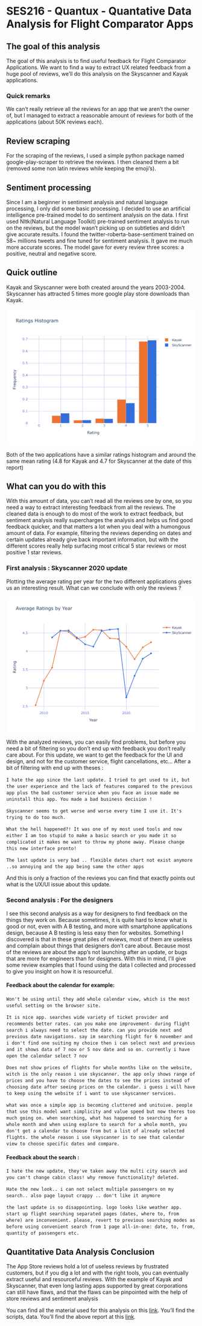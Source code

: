 # SES216 - Quantux - Quantative Data Analysis for Flight Comparator Apps

## The goal of this analysis
The goal of this analysis is to find useful feedback for Flight Comparator Applications. We want to find a way to extract UX related feedback from a huge pool of reviews, we’ll do this analysis on the Skyscanner and Kayak applications.


### Quick remarks
We can’t really retrieve all the reviews for an app that we aren’t the owner of, but I managed to extract a reasonable amount of reviews for both of the applications (about 50K reviews each). 


## Review scraping
For the scraping of the reviews, I used a simple python package named google-play-scraper to retrieve the reviews. I then cleaned them a bit (removed some non latin reviews while keeping the emoji’s).

## Sentiment processing
Since I am a beginner in sentiment analysis and natural language processing, I only did some basic processing.
I decided to use an artificial intelligence pre-trained model to do sentiment analysis on the data. I first used Nltk(Natural Language Toolkit) pre-trained sentiment analysis to run on the reviews, but the model wasn’t picking up on subtleties and didn’t give accurate results. I found the twitter-roberta-base-sentiment trained on 58~ millions tweets and fine tuned for sentiment analysis. It gave me much more accurate scores.
The model gave for every review three scores: a positive, neutral and  negative score.

## Quick outline


Kayak and Skyscanner were both created around the years 2003-2004. Skyscanner has attracted 5 times more google play store downloads than Kayak.

![Ratings Histogram](./analysis/average_rating_histogram.png)


Both of the two applications have a similar ratings histogram and around the same mean rating (4.8 for Kayak and 4.7 for Skyscanner at the date of this report)




## What can you do with this

With this amount of data, you can’t read all the reviews one by one, so you need a way to extract interesting feedback from all the reviews.
The cleaned data is enough to do most of the work to extract feedback, but sentiment analysis really supercharges the analysis and helps us find good feedback quicker, and that matters a lot when you deal with a humongous amount of data.
For example, filtering the reviews depending on dates and certain updates already give back important information, but with the different scores really help surfacing most critical 5 star reviews or most positive 1 star reviews.

### First analysis : Skyscanner 2020 update
Plotting the average rating per year for the two different applications gives us an interesting result. What can we conclude with only the reviews ?


![Ratings Histogram](./analysis/average_rating_per_year.png)


With the analyzed reviews, you can easily find problems, but before you need a bit of filtering so you don’t end up with feedback you don’t really care about. For this update, we want to get the feedback for the UI and design, and not for the customer service, flight cancellations, etc…
After a bit of filtering with end up with theses : 

```I hate the app since the last update. I tried to get used to it, but the user experience and the lack of features compared to the previous app plus the bad customer service when you face an issue made me uninstall this app. You made a bad business decision ! ```

```Skyscanner seems to get worse and worse every time I use it. It's trying to do too much.```

```What the hell happened?! It was one of my most used tools and now either I am too stupid to make a basic search or you made it so complicated it makes me want to throw my phone away. Please change this new interface pronto!```

```The last update is very bad .. flexible dates chart not exist anymore ..so annoying and the app being same the other apps```

And this is only a fraction of the reviews you can find that exactly points out what is the UX/UI issue about this update. 

### Second analysis : For the designers
I see this second analysis as a way for designers to find feedback on the things they work on. Because sometimes, it is quite hard to know what is good or not, even with A B testing, and more with smartphone applications design, because A B testing is less easy then for websites.
	Something I discovered is that in these great piles of reviews, most of them are useless and complain about things that designers don’t care about. Because most of the reviews are about the app’s not launching after an update, or bugs that are more for engineers than for designers.
With this in mind, I'll give some review examples that I found using the data I collected and processed to give you insight on how it is resourceful.

#### Feedback about the calendar for example: 

```Won't be using until they add whole calendar view, which is the most useful setting on the browser site. ```

```It is nice app. searches wide variety of ticket provider and recommends better rates. can you make one improvement- during flight search i always need to select the date. can you provide next and previous date navigations. say im searching flight for 6 november and i don't find one suiting my choice then i can select next and previous and it shows data of 7 nov or 5 nov date and so on. currently i have open the calendar select 7 nov```

```Does not show prices of flights for whole months like on the website, witch is the only reason i use skyscanner. the app only shows range of prices and you have to choose the dates to see the prices instead of choosing date after seeing prices on the calendar. i guess i will have to keep using the website if i want to use skyscanner services.```

```what was once a simple app is becoming cluttered and unituive. people that use this model want simplicity and value speed but now theres too much going on. when searching, what has happened to searching for a whole month and when using explore to search for a whole month, you don't get a calendar to choose from but a list of already selected flights. the whole reason i use skyscanner is to see that calendar view to choose specific dates and compare.```


#### Feedback about the search : 

 ```I hate the new update, they've taken away the multi city search and you can't change cabin class! why remove functionality? deleted.```

 ```Hate the new look.. i can not select multiple passengers on my search.. also page layout crappy .. don't like it anymore```

 ```the last update is so disappointing. logo looks like weather app. start up flight searching separated pages (dates, where to, from where) are inconvenient. please, revert to previous searching modes as before using convenient search from 1 page all-in-one: date, to, from, quantity of passengers etc.```

## Quantitative Data Analysis Conclusion
The App Store reviews hold a lot of useless reviews by frustrated customers, but if you dig a lot and with the right tools, you can eventually extract useful and resourceful reviews.
With the example of Kayak and Skyscanner, that even long lasting apps supported by great corporations can still have flaws, and that the flaws can be pinpointed with the help of store reviews and sentiment analysis

You can find all the material used for this analysis on this [link](https://github.com/comeyrd/quantux-flightcomparator). You’ll find the scripts, data. You’ll find the above report at this [link](https://www.ceyraud.com/quantux-ses216).
